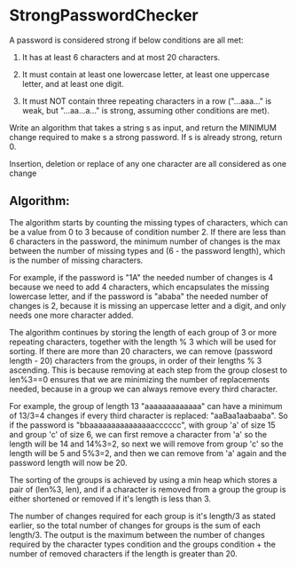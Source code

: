 ﻿# StrongPasswordChecker

A password is considered strong if below conditions are all met: 

1. It has at least 6 characters and at most 20 characters. 

2. It must contain at least one lowercase letter, at least one uppercase letter, and at least one 
digit. 

3. It must NOT contain three repeating characters in a row ("...aaa..." is weak, but "...aa...a..." 
is strong, assuming other conditions are met). 

Write an algorithm that takes a string s as input, and return the MINIMUM change required to 
make s a strong password. If s is already strong, return 0. 

Insertion, deletion or replace of any one character are all considered as one change

## Algorithm:

The algorithm starts by counting the missing types of characters, which can be a value from 0 to 3 because of condition number 2.
If there are less than 6 characters in the password, the minimum number of changes is the max between the number of missing types and (6 - the password length), which is the number of missing characters.


For example, if the password is "1A" the needed number of changes is 4 because we need to add 4 characters, which encapsulates the missing lowercase letter, and if the password is "ababa" the needed number of changes is 2, because it is missing an uppercase letter and a digit, and only needs one more character added.
 
The algorithm continues by storing the length of each group of 3 or more repeating characters, together with the length % 3 which will be used for sorting.
If there are more than 20 characters, we can remove (password length - 20) characters from the groups, in order of their lengths % 3 ascending. This is because removing at each step from the group closest to len%3==0 ensures that we are minimizing the number of replacements needed, because in a group we can always remove every third character.


For example, the group of length 13 "aaaaaaaaaaaaa" can have a minimum of 13/3=4 changes if every third character is replaced: "aaBaa1aabaaba". So if the password is "bbaaaaaaaaaaaaaaacccccc", with group 'a' of size 15 and group 'c' of size 6, we can first remove a character from 'a' so the length will be 14 and 14%3=2, so next we will remove from group 'c' so the length will be 5 and 5%3=2, and then we can remove from 'a' again and the password length will now be 20.

The sorting of the groups is achieved by using a min heap which stores a pair of (len%3, len), and if a character is removed from a group the group is either shortened or removed if it's length is less than 3.

The number of changes required for each group is it's length/3 as stated earlier, so the total number of changes for groups is the sum of each length/3.
The output is the maximum between the number of changes required by the character types condition and the groups condition + the number of removed characters if the length is greater than 20.
